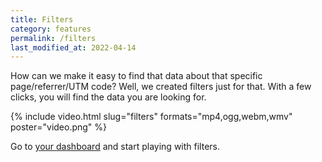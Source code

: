 ```yaml
---
title: Filters
category: features
permalink: /filters
last_modified_at: 2022-04-14
---
```


How can we make it easy to find that data about that specific page/referrer/UTM code? Well, we created filters just for that. With a few clicks, you will find the data you are looking for.

{%
  include video.html
  slug="filters"
  formats="mp4,ogg,webm,wmv"
  poster="video.png"
%}

Go to [your dashboard](https://simpleanalytics.com/select-website) and start playing with filters.

